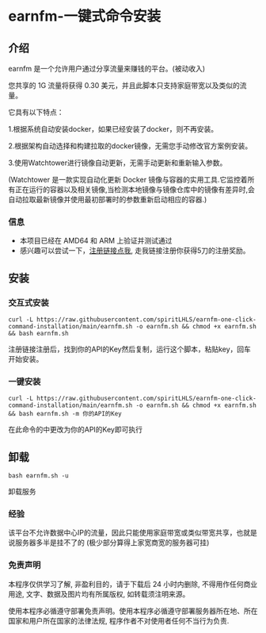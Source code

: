 # earnfm-一键式命令安装

## 介绍

earnfm 是一个允许用户通过分享流量来赚钱的平台。(被动收入)

您共享的 1G 流量将获得 0.30 美元，并且此脚本只支持家庭带宽以及类似的流量。

它具有以下特点：

1.根据系统自动安装docker，如果已经安装了docker，则不再安装。

2.根据架构自动选择和构建拉取的docker镜像，无需您手动修改官方案例安装。
    
3.使用Watchtower进行镜像自动更新，无需手动更新和重新输入参数。

(Watchtower 是一款实现自动化更新 Docker 镜像与容器的实用工具.它监控着所有正在运行的容器以及相关镜像,当检测本地镜像与镜像仓库中的镜像有差异时,会自动拉取最新镜像并使用最初部署时的参数重新启动相应的容器.)

### 信息

- 本项目已经在 AMD64 和 ARM 上验证并测试通过
- 感兴趣可以尝试一下，[注册链接点我](https://earn.fm/ref/JANEAG9H), 走我链接注册你获得5刀的注册奖励。

## 安装

### 交互式安装

```shell
curl -L https://raw.githubusercontent.com/spiritLHLS/earnfm-one-click-command-installation/main/earnfm.sh -o earnfm.sh && chmod +x earnfm.sh && bash earnfm.sh
```

注册链接注册后，找到你的API的Key然后复制，运行这个脚本，粘贴key，回车开始安装。

### 一键安装

```shell
curl -L https://raw.githubusercontent.com/spiritLHLS/earnfm-one-click-command-installation/main/earnfm.sh -o earnfm.sh && chmod +x earnfm.sh && bash earnfm.sh -m 你的API的Key
```

在此命令的中更改为你的API的Key即可执行

## 卸载

```shell
bash earnfm.sh -u
```

卸载服务

### 经验

该平台不允许数据中心IP的流量，因此只能使用家庭带宽或类似带宽共享，也就是说服务器多半是挂不了的 (极少部分算得上家宽商宽的服务器可挂)

### 免责声明

本程序仅供学习了解, 非盈利目的，请于下载后 24 小时内删除, 不得用作任何商业用途, 文字、数据及图片均有所属版权, 如转载须注明来源。

使用本程序必循遵守部署免责声明。使用本程序必循遵守部署服务器所在地、所在国家和用户所在国家的法律法规, 程序作者不对使用者任何不当行为负责.
